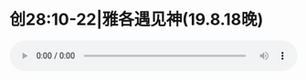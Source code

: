 # 创28:10-22|雅各遇见神(19.8.18晚)

<audio style="width: 100%;" preload="false" controls controlslist="nodownload"><source src="http://file.simai.life/audio/mp3/old/27607.mp3" type="audio/mpeg">Your browser does not support the audio element.</audio>


